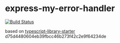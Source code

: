 # express-my-error-handler

[![Build Status](https://travis-ci.org/5minlab/express-my-error-handler.svg?branch=master)](https://travis-ci.org/5minlab/express-my-error-handler)

based on [typescript-library-starter](https://github.com/alexjoverm/typescript-library-starter) d75d4480604eb39fbcc46b273f42c2e9f64234de
